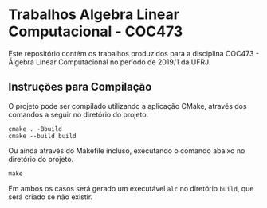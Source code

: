 # Trabalhos Algebra Linear Computacional - COC473

Este repositório contém os trabalhos produzidos para a disciplina COC473 - Álgebra Linear Computacional no período de 2019/1 da UFRJ.

## Instruções para Compilação

O projeto pode ser compilado utilizando a aplicação CMake, através dos comandos a seguir no diretório do projeto.
```
cmake . -Bbuild
cmake --build build
```
Ou ainda através do Makefile incluso, executando o comando abaixo no diretório do projeto.
```
make
```
Em ambos os casos será gerado um executável ```alc``` no diretório ```build```, que será criado se não existir.